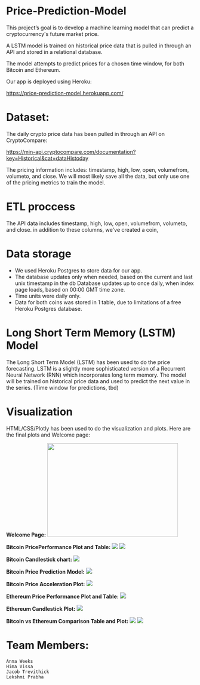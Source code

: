 # Price-Prediction-Model

This project’s goal is to develop a machine learning model that can predict a cryptocurrency's future market price. 

A LSTM model is trained on historical price data that is pulled in through an API and stored in a relational database. 

The model attempts to predict prices for a chosen time window, for both Bitcoin and Ethereum.

Our app is deployed using Heroku:

https://price-prediction-model.herokuapp.com/


# Dataset:
The daily crypto price data has been pulled in through an API on CryptoCompare:

https://min-api.cryptocompare.com/documentation?key=Historical&cat=dataHistoday

The pricing information includes: timestamp, high, low, open, volumefrom, volumeto, and close. We will most likely save all the data, but only use one of the pricing metrics to train the model.

# ETL proccess
The API data includes timestamp, high, low, open, volumefrom, volumeto, and close. in addition to these columns, we've created a coin, 

# Data storage
* We used Heroku Postgres to store data for our app.
* The database updates only when needed, based on the current and last unix timestamp in the db
Database updates up to once daily, when index page loads, based on 00:00 GMT time zone.
* Time units were daily only.
* Data for both coins was stored in 1 table, due to limitations of a free Heroku Postgres database.

# Long Short Term Memory (LSTM) Model
  The Long Short Term Model (LSTM) has been used to do the price forecasting. LSTM is a slightly more sophisticated version of a Recurrent Neural Network (RNN) which incorporates long term memory. The model will be trained on historical price data and used to predict the next value in the series. (Time window for predictions, tbd)

# Visualization
HTML/CSS/Plotly has been used to do the visualization and plots.
Here are the final plots and Welcome page:

**Welcome Page:**
<a href="url"><img src="https://github.com/Price-Prediction-Model-Org/Price-Prediction-Model-Group/blob/main/images/Marquee.png" height="250" width="350" ></a>

**Bitcoin PricePerformance Plot and Table:**
![](https://github.com/Price-Prediction-Model-Org/Price-Prediction-Model-Group/blob/main/images/Bitcoin%20Price%20Performance%20plot.png)
![](https://github.com/Price-Prediction-Model-Org/Price-Prediction-Model-Group/blob/main/images/BitcoinTable.png)

**Bitcoin Candlestick chart:**
![](https://github.com/Price-Prediction-Model-Org/Price-Prediction-Model-Group/blob/main/images/BitcoinCandlestickPlot.png)

**Bitcoin Price Prediction Model:**
![](https://github.com/Price-Prediction-Model-Org/Price-Prediction-Model-Group/blob/main/images/BitcoinPricePredictionPlot.png)

**Bitcoin Price Acceleration Plot:**
![](https://github.com/Price-Prediction-Model-Org/Price-Prediction-Model-Group/blob/main/images/BitcoinPriceAccelerationPlot.png)


**Ethereum Price Performance Plot and Table:**
![](https://github.com/Price-Prediction-Model-Org/Price-Prediction-Model-Group/blob/main/images/EthereumPricePerformancePlot.png)


**Ethereum Candlestick Plot:**
![](https://github.com/Price-Prediction-Model-Org/Price-Prediction-Model-Group/blob/main/images/Ethereum%20CandlestickPlot.png)

**Bitcoin vs Ethereum Comparison Table and Plot:**
![](https://github.com/Price-Prediction-Model-Org/Price-Prediction-Model-Group/blob/main/images/BitcoinEthereumComparisonTable.png)
![](https://github.com/Price-Prediction-Model-Org/Price-Prediction-Model-Group/blob/main/images/BitcoinEthereumComparisonPlot.png)

# Team Members:
    Anna Weeks
    Hima Vissa
    Jacob Trevithick
    Lekshmi Prabha















